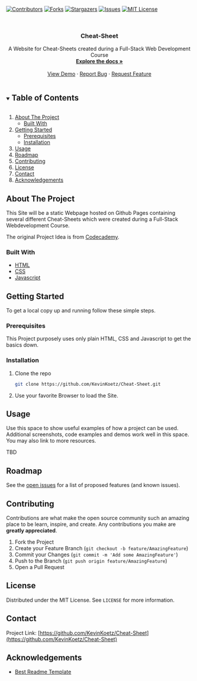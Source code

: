 <!--
*** Thanks for checking out the Best-README-Template. If you have a suggestion
*** that would make this better, please fork the repo and create a pull request
*** or simply open an issue with the tag "enhancement".
*** Thanks again! Now go create something AMAZING! :D
***
***
***
*** To avoid retyping too much info. Do a search and replace for the following:
*** KevinKoetz, Cheat-Sheet, twitter_handle, email, Cheat-Sheet, A Website for Cheat-Sheets created during a Full-Stack Web Development Course
-->



<!-- PROJECT SHIELDS -->
<!--
*** I'm using markdown "reference style" links for readability.
*** Reference links are enclosed in brackets [ ] instead of parentheses ( ).
*** See the bottom of this document for the declaration of the reference variables
*** for contributors-url, forks-url, etc. This is an optional, concise syntax you may use.
*** https://www.markdownguide.org/basic-syntax/#reference-style-links
-->
[![Contributors][contributors-shield]][contributors-url]
[![Forks][forks-shield]][forks-url]
[![Stargazers][stars-shield]][stars-url]
[![Issues][issues-shield]][issues-url]
[![MIT License][license-shield]][license-url]



<!-- PROJECT LOGO -->
<br />
<p align="center">
  <h3 align="center">Cheat-Sheet</h3>

  <p align="center">
    A Website for Cheat-Sheets created during a Full-Stack Web Development Course
    <br />
    <a href="https://github.com/KevinKoetz/Cheat-Sheet"><strong>Explore the docs »</strong></a>
    <br />
    <br />
    <a href="https://github.com/KevinKoetz/Cheat-Sheet">View Demo</a>
    ·
    <a href="https://github.com/KevinKoetz/Cheat-Sheet/issues">Report Bug</a>
    ·
    <a href="https://github.com/KevinKoetz/Cheat-Sheet/issues">Request Feature</a>
  </p>
</p>



<!-- TABLE OF CONTENTS -->
<details open="open">
  <summary><h2 style="display: inline-block">Table of Contents</h2></summary>
  <ol>
    <li>
      <a href="#about-the-project">About The Project</a>
      <ul>
        <li><a href="#built-with">Built With</a></li>
      </ul>
    </li>
    <li>
      <a href="#getting-started">Getting Started</a>
      <ul>
        <li><a href="#prerequisites">Prerequisites</a></li>
        <li><a href="#installation">Installation</a></li>
      </ul>
    </li>
    <li><a href="#usage">Usage</a></li>
    <li><a href="#roadmap">Roadmap</a></li>
    <li><a href="#contributing">Contributing</a></li>
    <li><a href="#license">License</a></li>
    <li><a href="#contact">Contact</a></li>
    <li><a href="#acknowledgements">Acknowledgements</a></li>
  </ol>
</details>



<!-- ABOUT THE PROJECT -->
## About The Project

This Site will be a static Webpage hosted on Github Pages containing several different Cheat-Sheets which were created during a Full-Stack Webdevelopment Course. 

The original Project Idea is from [Codecademy](https://www.codecademy.com/paths/full-stack-engineer-career-path/tracks/fscp-web-development-fundamentals/modules/fecp-challenge-project-build-your-own-cheat-sheet/projects/independent-project-html-documentation).


### Built With

* [HTML](https://developer.mozilla.org/de/docs/Web/HTML)
* [CSS](https://developer.mozilla.org/de/docs/Web/CSS)
* [Javascript](https://developer.mozilla.org/de/docs/Web/JavaScript)



<!-- GETTING STARTED -->
## Getting Started

To get a local copy up and running follow these simple steps.

### Prerequisites

This Project purposely uses only plain HTML, CSS and Javascript to get the basics down.

### Installation

1. Clone the repo
   ```sh
   git clone https://github.com/KevinKoetz/Cheat-Sheet.git
   ```
2. Use your favorite Browser to load the Site.



<!-- USAGE EXAMPLES -->
## Usage

Use this space to show useful examples of how a project can be used. Additional screenshots, code examples and demos work well in this space. You may also link to more resources.

TBD



<!-- ROADMAP -->
## Roadmap

See the [open issues](https://github.com/KevinKoetz/Cheat-Sheet/issues) for a list of proposed features (and known issues).



<!-- CONTRIBUTING -->
## Contributing

Contributions are what make the open source community such an amazing place to be learn, inspire, and create. Any contributions you make are **greatly appreciated**.

1. Fork the Project
2. Create your Feature Branch (`git checkout -b feature/AmazingFeature`)
3. Commit your Changes (`git commit -m 'Add some AmazingFeature'`)
4. Push to the Branch (`git push origin feature/AmazingFeature`)
5. Open a Pull Request



<!-- LICENSE -->
## License

Distributed under the MIT License. See `LICENSE` for more information.



<!-- CONTACT -->
## Contact

Project Link: [https://github.com/KevinKoetz/Cheat-Sheet](https://github.com/KevinKoetz/Cheat-Sheet)



<!-- ACKNOWLEDGEMENTS -->
## Acknowledgements

* [Best Readme Template](https://github.com/othneildrew/Best-README-Template)





<!-- MARKDOWN LINKS & IMAGES -->
<!-- https://www.markdownguide.org/basic-syntax/#reference-style-links -->
[contributors-shield]: https://img.shields.io/github/contributors/KevinKoetz/Cheat-Sheet.svg?style=for-the-badge
[contributors-url]: https://github.com/KevinKoetz/Cheat-Sheet/graphs/contributors
[forks-shield]: https://img.shields.io/github/forks/KevinKoetz/Cheat-Sheet.svg?style=for-the-badge
[forks-url]: https://github.com/KevinKoetz/Cheat-Sheet/network/members
[stars-shield]: https://img.shields.io/github/stars/KevinKoetz/Cheat-Sheet.svg?style=for-the-badge
[stars-url]: https://github.com/KevinKoetz/Cheat-Sheet/stargazers
[issues-shield]: https://img.shields.io/github/issues/KevinKoetz/Cheat-Sheet.svg?style=for-the-badge
[issues-url]: https://github.com/KevinKoetz/Cheat-Sheet/issues
[license-shield]: https://img.shields.io/github/license/KevinKoetz/Cheat-Sheet.svg?style=for-the-badge
[license-url]: https://github.com/KevinKoetz/Cheat-Sheet/blob/master/LICENSE
